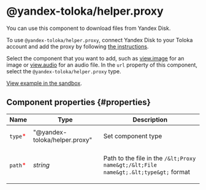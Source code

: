 # @yandex-toloka/helper.proxy

You can use this component to download files from Yandex&#160;Disk.

To use `@yandex-toloka/helper.proxy`, connect Yandex&#160;Disk to your Toloka account and add the proxy by following [the instructions](https://toloka.ai/docs/guide/concepts/prepare-data.html).

Select the component that you want to add, such as [view.image](view.image.md) for an image or [view.audio](view.audio.md) for an audio file. In the `url` property of this component, select the `@yandex-toloka/helper.proxy` type.

[View example in the sandbox](https://clck.ru/SVRpe).

## Component properties {#properties}

| Name                                     | Type                          | Description                                                                                |
| ---------------------------------------- | ----------------------------- | ------------------------------------------------------------------------------------------ |
| `type`<span style="color: red">\*</span> | "@yandex-toloka/helper.proxy" | <p>Set component type</p>                                                                  |
| `path`<span style="color: red">\*</span> | _string_                      | <p>Path to the file in the `/&lt;Proxy name&gt;/&lt;File name&gt;.&lt;type&gt;` format</p> |
